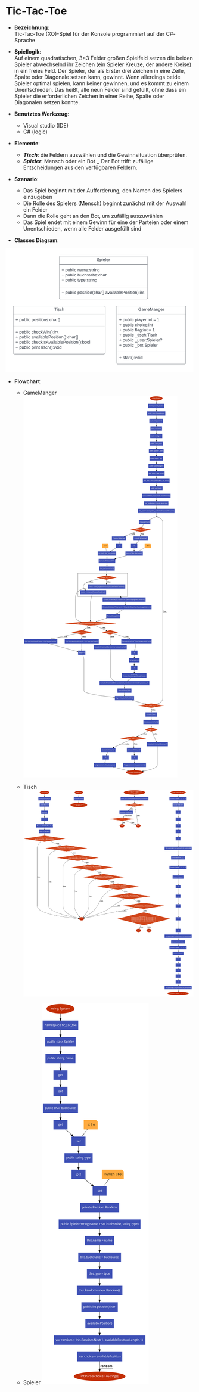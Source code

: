# Tic-Tac-Toe

- **Bezeichnung**:  
    Tic-Tac-Toe (XO)-Spiel für der Konsole programmiert auf der C#-Sprache
- **Spiellogik**:  
    Auf einem quadratischen, 3×3 Felder großen Spielfeld setzen die beiden Spieler abwechselnd ihr Zeichen (ein Spieler Kreuze, der andere Kreise) in ein freies Feld. Der Spieler, der als Erster drei Zeichen in eine Zeile, Spalte oder Diagonale setzen kann, gewinnt. Wenn allerdings beide Spieler optimal spielen, kann keiner gewinnen, und es kommt zu einem Unentschieden. Das heißt, alle neun Felder sind gefüllt, ohne dass ein Spieler die erforderlichen Zeichen in einer Reihe, Spalte oder Diagonalen setzen konnte.
    
- **Benutztes Werkzeug**:
	-   Visual studio (IDE)
	-   C# (logic)

- **Elemente**:
	-   ***Tisch***: die Feldern auswählen und die Gewinnsituation überprüfen.
	-   ***Spieler***: Mensch oder ein Bot ,, Der Bot trifft zufällige Entscheidungen aus den verfügbaren Feldern.

-   **Szenario**:

	-   Das Spiel beginnt mit der Aufforderung, den Namen des Spielers einzugeben
	-   Die Rolle des Spielers (Mensch) beginnt zunächst mit der Auswahl ein Felder
	-   Dann die Rolle geht an den Bot, um zufällig auszuwählen
	-   Das Spiel endet mit einem Gewinn für eine der Parteien oder einem Unentschieden, wenn alle Felder ausgefüllt sind

-   **Classes Diagram**:

![Alt text](/doc/images/uml_classes.png?raw=true "Classes Diagram")

-   **Flowchart**:

    - GameManger
    ![Alt text](/doc/images/flowchart_gamemanger.svg "flowchart GameManger")

    - Tisch
    ![Alt text](/doc/images/flowchart_tisch.svg "flowchart Tisch")

    - Spieler
    ![Alt text](/doc/images/flowchart_spieler.svg "flowchart Spieler")